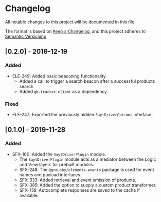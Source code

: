 # Changelog
All notable changes to this project will be documented in this file.

The format is based on [Keep a Changelog](https://keepachangelog.com/en/1.0.0/),
and this project adheres to [Semantic Versioning](https://semver.org/spec/v2.0.0.html).

## [0.2.0] - 2019-12-19
### Added
- ELE-249: Added basic beaconing functionality.
  - Added a call to trigger a search beacon after a successful products search.
  - Added `gb-tracker-client` as a dependency.

### Fixed
- ELE-247: Exported the previously hidden `SaytDriverOptions` interface.

## [0.1.0] - 2019-11-28
### Added
- SFX-160: Added the `SaytDriverPlugin` module.
  - The `SaytDriverPlugin` module acts as a mediator between the Logic and View layers for prebuilt modules.
  - SFX-248: The `@groupby/elements-events` package is used for event names and payload interfaces.
  - SFX-333: Added retrieval and event emission of products.
  - SFX-385: Added the option to supply a custom product transformer.
  - SFX-158: Autocomplete responses are saved to the cache if available.
